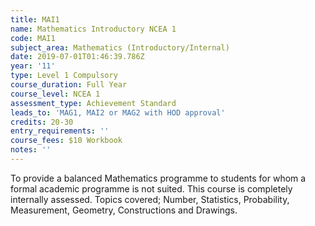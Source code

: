 ```yaml
---
title: MAI1
name: Mathematics Introductory NCEA 1
code: MAI1
subject_area: Mathematics (Introductory/Internal)
date: 2019-07-01T01:46:39.786Z
year: '11'
type: Level 1 Compulsory
course_duration: Full Year
course_level: NCEA 1
assessment_type: Achievement Standard
leads_to: 'MAG1, MAI2 or MAG2 with HOD approval'
credits: 20-30
entry_requirements: ''
course_fees: $10 Workbook
notes: ''
---
```

To provide a balanced Mathematics programme to students for whom a formal academic programme is not suited. This course is completely internally assessed. Topics covered; Number, Statistics, Probability, Measurement, Geometry, Constructions and Drawings.
